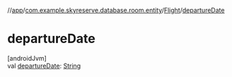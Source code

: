 //[app](../../../index.md)/[com.example.skyreserve.database.room.entity](../index.md)/[Flight](index.md)/[departureDate](departure-date.md)

# departureDate

[androidJvm]\
val [departureDate](departure-date.md): [String](https://kotlinlang.org/api/latest/jvm/stdlib/kotlin/-string/index.html)
